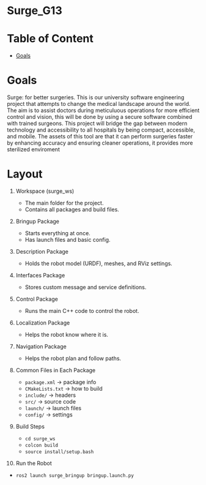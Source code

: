 # Surge_G13

# Table of Content
- [Goals](#-Goals)

# Goals
Surge: for better surgeries. This is our university software engineering project that attempts to change the medical landscape around the world. The aim is to assist doctors during meticuluous operations for more efficient control and vision, this will be done by using a secure software combined with trained surgeons. This project will bridge the gap between modern technology and accessibility to all hospitals by being compact, accessible, and mobile. The assets of this tool are that it can perform surgeries faster by enhancing accuracy and ensuring cleaner operations, it provides more sterilized enviroment 

# Layout
1. Workspace (surge_ws)
   - The main folder for the project.
   - Contains all packages and build files.

2. Bringup Package
   - Starts everything at once.
   - Has launch files and basic config.

3. Description Package
   - Holds the robot model (URDF), meshes, and RViz settings.

4. Interfaces Package
   - Stores custom message and service definitions.

5. Control Package
   - Runs the main C++ code to control the robot.

6. Localization Package
   - Helps the robot know where it is.

7. Navigation Package
   - Helps the robot plan and follow paths.

8. Common Files in Each Package
   - `package.xml` → package info  
   - `CMakeLists.txt` → how to build  
   - `include/` → headers  
   - `src/` → source code  
   - `launch/` → launch files  
   - `config/` → settings

9. Build Steps
   - `cd surge_ws`
   - `colcon build`
   - `source install/setup.bash`

10. Run the Robot
   - `ros2 launch surge_bringup bringup.launch.py`
